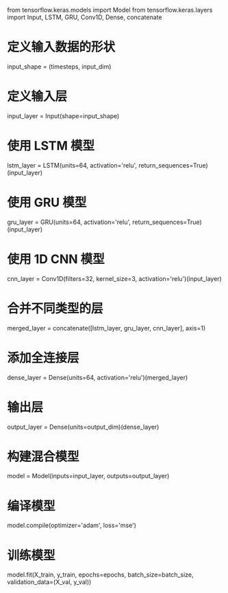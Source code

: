 from tensorflow.keras.models import Model
from tensorflow.keras.layers import Input, LSTM, GRU, Conv1D, Dense, concatenate

# 定义输入数据的形状
input_shape = (timesteps, input_dim)

# 定义输入层
input_layer = Input(shape=input_shape)

# 使用 LSTM 模型
lstm_layer = LSTM(units=64, activation='relu', return_sequences=True)(input_layer)

# 使用 GRU 模型
gru_layer = GRU(units=64, activation='relu', return_sequences=True)(input_layer)

# 使用 1D CNN 模型
cnn_layer = Conv1D(filters=32, kernel_size=3, activation='relu')(input_layer)

# 合并不同类型的层
merged_layer = concatenate([lstm_layer, gru_layer, cnn_layer], axis=1)

# 添加全连接层
dense_layer = Dense(units=64, activation='relu')(merged_layer)

# 输出层
output_layer = Dense(units=output_dim)(dense_layer)

# 构建混合模型
model = Model(inputs=input_layer, outputs=output_layer)

# 编译模型
model.compile(optimizer='adam', loss='mse')

# 训练模型
model.fit(X_train, y_train, epochs=epochs, batch_size=batch_size, validation_data=(X_val, y_val))
